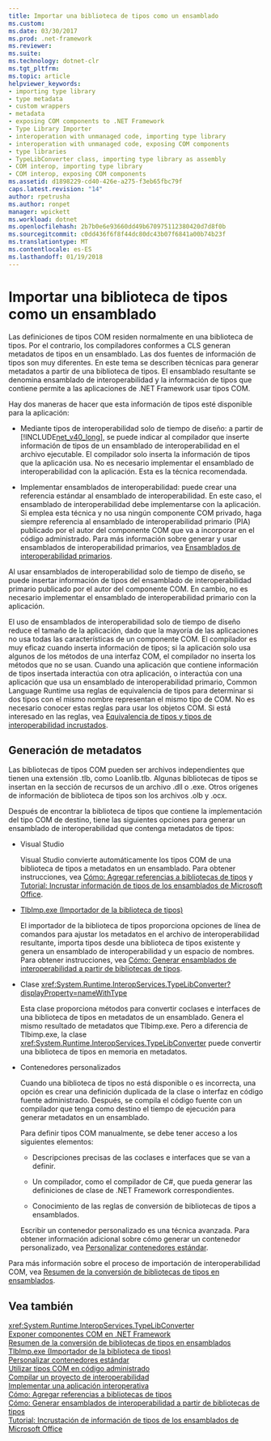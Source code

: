 ```yaml
---
title: Importar una biblioteca de tipos como un ensamblado
ms.custom: 
ms.date: 03/30/2017
ms.prod: .net-framework
ms.reviewer: 
ms.suite: 
ms.technology: dotnet-clr
ms.tgt_pltfrm: 
ms.topic: article
helpviewer_keywords:
- importing type library
- type metadata
- custom wrappers
- metadata
- exposing COM components to .NET Framework
- Type Library Importer
- interoperation with unmanaged code, importing type library
- interoperation with unmanaged code, exposing COM components
- type libraries
- TypeLibConverter class, importing type library as assembly
- COM interop, importing type library
- COM interop, exposing COM components
ms.assetid: d1898229-cd40-426e-a275-f3eb65fbc79f
caps.latest.revision: "14"
author: rpetrusha
ms.author: ronpet
manager: wpickett
ms.workload: dotnet
ms.openlocfilehash: 2b7b0e6e93660dd49b670975112380420d7d8f0b
ms.sourcegitcommit: c0dd436f6f8f44dc80dc43b07f6841a00b74b23f
ms.translationtype: MT
ms.contentlocale: es-ES
ms.lasthandoff: 01/19/2018
---
```

# <a name="importing-a-type-library-as-an-assembly"></a>Importar una biblioteca de tipos como un ensamblado
Las definiciones de tipos COM residen normalmente en una biblioteca de tipos. Por el contrario, los compiladores conformes a CLS generan metadatos de tipos en un ensamblado. Las dos fuentes de información de tipos son muy diferentes. En este tema se describen técnicas para generar metadatos a partir de una biblioteca de tipos. El ensamblado resultante se denomina ensamblado de interoperabilidad y la información de tipos que contiene permite a las aplicaciones de .NET Framework usar tipos COM.  
  
 Hay dos maneras de hacer que esta información de tipos esté disponible para la aplicación:  
  
-   Mediante tipos de interoperabilidad solo de tiempo de diseño: a partir de [!INCLUDE[net_v40_long](../../../includes/net-v40-long-md.md)], se puede indicar al compilador que inserte información de tipos de un ensamblado de interoperabilidad en el archivo ejecutable. El compilador solo inserta la información de tipos que la aplicación usa. No es necesario implementar el ensamblado de interoperabilidad con la aplicación. Esta es la técnica recomendada.  
  
-   Implementar ensamblados de interoperabilidad: puede crear una referencia estándar al ensamblado de interoperabilidad. En este caso, el ensamblado de interoperabilidad debe implementarse con la aplicación. Si emplea esta técnica y no usa ningún componente COM privado, haga siempre referencia al ensamblado de interoperabilidad primario (PIA) publicado por el autor del componente COM que va a incorporar en el código administrado. Para más información sobre generar y usar ensamblados de interoperabilidad primarios, vea [Ensamblados de interoperabilidad primarios](http://msdn.microsoft.com/library/b977a8be-59a0-40a0-a806-b11ffba5c080).  
  
 Al usar ensamblados de interoperabilidad solo de tiempo de diseño, se puede insertar información de tipos del ensamblado de interoperabilidad primario publicado por el autor del componente COM. En cambio, no es necesario implementar el ensamblado de interoperabilidad primario con la aplicación.  
  
 El uso de ensamblados de interoperabilidad solo de tiempo de diseño reduce el tamaño de la aplicación, dado que la mayoría de las aplicaciones no usa todas las características de un componente COM. El compilador es muy eficaz cuando inserta información de tipos; si la aplicación solo usa algunos de los métodos de una interfaz COM, el compilador no inserta los métodos que no se usan. Cuando una aplicación que contiene información de tipos insertada interactúa con otra aplicación, o interactúa con una aplicación que usa un ensamblado de interoperabilidad primario, Common Language Runtime usa reglas de equivalencia de tipos para determinar si dos tipos con el mismo nombre representan el mismo tipo de COM. No es necesario conocer estas reglas para usar los objetos COM. Si está interesado en las reglas, vea [Equivalencia de tipos y tipos de interoperabilidad incrustados](../../../docs/framework/interop/type-equivalence-and-embedded-interop-types.md).  
  
## <a name="generating-metadata"></a>Generación de metadatos  
 Las bibliotecas de tipos COM pueden ser archivos independientes que tienen una extensión .tlb, como Loanlib.tlb. Algunas bibliotecas de tipos se insertan en la sección de recursos de un archivo .dll o .exe. Otros orígenes de información de biblioteca de tipos son los archivos .olb y .ocx.  
  
 Después de encontrar la biblioteca de tipos que contiene la implementación del tipo COM de destino, tiene las siguientes opciones para generar un ensamblado de interoperabilidad que contenga metadatos de tipos:  
  
-   Visual Studio  
  
     Visual Studio convierte automáticamente los tipos COM de una biblioteca de tipos a metadatos en un ensamblado. Para obtener instrucciones, vea [Cómo: Agregar referencias a bibliotecas de tipos](../../../docs/framework/interop/how-to-add-references-to-type-libraries.md) y [Tutorial: Incrustar información de tipos de los ensamblados de Microsoft Office](http://msdn.microsoft.com/library/85b55e05-bc5e-4665-b6ae-e1ada9299fd3).  
  
-   [TlbImp.exe (Importador de la biblioteca de tipos)](../../../docs/framework/tools/tlbimp-exe-type-library-importer.md)  
  
     El importador de la biblioteca de tipos proporciona opciones de línea de comandos para ajustar los metadatos en el archivo de interoperabilidad resultante, importa tipos desde una biblioteca de tipos existente y genera un ensamblado de interoperabilidad y un espacio de nombres. Para obtener instrucciones, vea [Cómo: Generar ensamblados de interoperabilidad a partir de bibliotecas de tipos](../../../docs/framework/interop/how-to-generate-interop-assemblies-from-type-libraries.md).  
  
-   Clase <xref:System.Runtime.InteropServices.TypeLibConverter?displayProperty=nameWithType>  
  
     Esta clase proporciona métodos para convertir coclases e interfaces de una biblioteca de tipos en metadatos de un ensamblado. Genera el mismo resultado de metadatos que Tlbimp.exe. Pero a diferencia de Tlbimp.exe, la clase <xref:System.Runtime.InteropServices.TypeLibConverter> puede convertir una biblioteca de tipos en memoria en metadatos.  
  
-   Contenedores personalizados  
  
     Cuando una biblioteca de tipos no está disponible o es incorrecta, una opción es crear una definición duplicada de la clase o interfaz en código fuente administrado. Después, se compila el código fuente con un compilador que tenga como destino el tiempo de ejecución para generar metadatos en un ensamblado.  
  
     Para definir tipos COM manualmente, se debe tener acceso a los siguientes elementos:  
  
    -   Descripciones precisas de las coclases e interfaces que se van a definir.  
  
    -   Un compilador, como el compilador de C#, que pueda generar las definiciones de clase de .NET Framework correspondientes.  
  
    -   Conocimiento de las reglas de conversión de bibliotecas de tipos a ensamblados.  
  
     Escribir un contenedor personalizado es una técnica avanzada. Para obtener información adicional sobre cómo generar un contenedor personalizado, vea [Personalizar contenedores estándar](http://msdn.microsoft.com/library/c40d089b-6a3c-41b5-a20d-d760c215e49d).  
  
 Para más información sobre el proceso de importación de interoperabilidad COM, vea [Resumen de la conversión de bibliotecas de tipos en ensamblados](http://msdn.microsoft.com/library/bf3f90c5-4770-4ab8-895c-3ba1055cc958).  
  
## <a name="see-also"></a>Vea también  
 <xref:System.Runtime.InteropServices.TypeLibConverter>  
 [Exponer componentes COM en .NET Framework](../../../docs/framework/interop/exposing-com-components.md)  
 [Resumen de la conversión de bibliotecas de tipos en ensamblados](http://msdn.microsoft.com/library/bf3f90c5-4770-4ab8-895c-3ba1055cc958)  
 [TlbImp.exe (Importador de la biblioteca de tipos)](../../../docs/framework/tools/tlbimp-exe-type-library-importer.md)  
 [Personalizar contenedores estándar](http://msdn.microsoft.com/library/c40d089b-6a3c-41b5-a20d-d760c215e49d)  
 [Utilizar tipos COM en código administrado](http://msdn.microsoft.com/library/1a95a8ca-c8b8-4464-90b0-5ee1a1135b66)  
 [Compilar un proyecto de interoperabilidad](../../../docs/framework/interop/compiling-an-interop-project.md)  
 [Implementar una aplicación interoperativa](../../../docs/framework/interop/deploying-an-interop-application.md)  
 [Cómo: Agregar referencias a bibliotecas de tipos](../../../docs/framework/interop/how-to-add-references-to-type-libraries.md)  
 [Cómo: Generar ensamblados de interoperabilidad a partir de bibliotecas de tipos](../../../docs/framework/interop/how-to-generate-interop-assemblies-from-type-libraries.md)  
 [Tutorial: Incrustación de información de tipos de los ensamblados de Microsoft Office](http://msdn.microsoft.com/library/85b55e05-bc5e-4665-b6ae-e1ada9299fd3)

